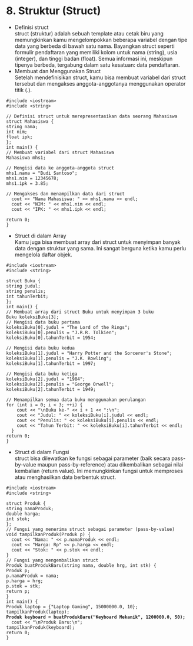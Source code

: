 # 8. Struktur (Struct)

* Definisi struct\
  struct (struktur) adalah sebuah template atau cetak biru yang memungkinkan kamu mengelompokkan beberapa variabel dengan tipe data yang berbeda di bawah satu nama. Bayangkan struct seperti formulir pendaftaran yang memiliki kolom untuk nama (string), usia (integer), dan tinggi badan (float). Semua informasi ini, meskipun tipenya berbeda, tergabung dalam satu kesatuan: data pendaftaran.
* Membuat dan Menggunakan Struct\
  Setelah mendefinisikan struct, kamu bisa membuat variabel dari struct tersebut dan mengakses anggota-anggotanya menggunakan operator titik (.).

```
#include <iostream>
#include <string>

// Definisi struct untuk merepresentasikan data seorang Mahasiswa
struct Mahasiswa {
string nama;
int nim;
float ipk;
};
int main() {
// Membuat variabel dari struct Mahasiswa
Mahasiswa mhs1;

// Mengisi data ke anggota-anggota struct
mhs1.nama = "Budi Santoso";
mhs1.nim = 12345678;
mhs1.ipk = 3.85;

// Mengakses dan menampilkan data dari struct
  cout << "Nama Mahasiswa: " << mhs1.nama << endl;
  cout << "NIM: " << mhs1.nim << endl;
  cout << "IPK: " << mhs1.ipk << endl;

return 0;
}
```

* Struct di dalam Array\
  Kamu juga bisa membuat array dari struct untuk menyimpan banyak data dengan struktur yang sama. Ini sangat berguna ketika kamu perlu mengelola daftar objek.

```
#include <iostream>
#include <string>

struct Buku {
string judul;
string penulis;
int tahunTerbit;
};
int main() {
// Membuat array dari struct Buku untuk menyimpan 3 buku
Buku koleksiBuku[3];
// Mengisi data buku pertama
koleksiBuku[0].judul = "The Lord of the Rings";
koleksiBuku[0].penulis = "J.R.R. Tolkien";
koleksiBuku[0].tahunTerbit = 1954;

// Mengisi data buku kedua
koleksiBuku[1].judul = "Harry Potter and the Sorcerer's Stone";
koleksiBuku[1].penulis = "J.K. Rowling";
koleksiBuku[1].tahunTerbit = 1997;

// Mengisi data buku ketiga
koleksiBuku[2].judul = "1984";
koleksiBuku[2].penulis = "George Orwell";
koleksiBuku[2].tahunTerbit = 1949;

// Menampilkan semua data buku menggunakan perulangan
for (int i = 0; i < 3; ++i) {
    cout << "\nBuku ke-" << i + 1 << ":\n";
    cout << "Judul: " << koleksiBuku[i].judul << endl;
    cout << "Penulis: " << koleksiBuku[i].penulis << endl;
    cout << "Tahun Terbit: " << koleksiBuku[i].tahunTerbit << endl;
  }
return 0;
}
```

* Struct di dalam Fungsi\
  struct bisa dilewatkan ke fungsi sebagai parameter (baik secara pass-by-value maupun pass-by-reference) atau dikembalikan sebagai nilai kembalian (return value). Ini memungkinkan fungsi untuk memproses atau menghasilkan data berbentuk struct.

<pre><code>#include &#x3C;iostream>
#include &#x3C;string>

struct Produk {
string namaProduk;
double harga;
int stok;
};
// Fungsi yang menerima struct sebagai parameter (pass-by-value)
void tampilkanProduk(Produk p) {
  cout &#x3C;&#x3C; "Nama: " &#x3C;&#x3C; p.namaProduk &#x3C;&#x3C; endl;
  cout &#x3C;&#x3C; "Harga: Rp" &#x3C;&#x3C; p.harga &#x3C;&#x3C; endl;
  cout &#x3C;&#x3C; "Stok: " &#x3C;&#x3C; p.stok &#x3C;&#x3C; endl;
}
// Fungsi yang mengembalikan struct
Produk buatProdukBaru(string nama, double hrg, int stk) {
Produk p;
p.namaProduk = nama;
p.harga = hrg;
p.stok = stk;
return p;
}
int main() {
Produk laptop = {"Laptop Gaming", 15000000.0, 10};
tampilkanProduk(laptop);
<strong>Produk keyboard = buatProdukBaru("Keyboard Mekanik", 1200000.0, 50);
</strong>  cout &#x3C;&#x3C; "\nProduk Baru:\n";
tampilkanProduk(keyboard);
return 0;
}
</code></pre>
